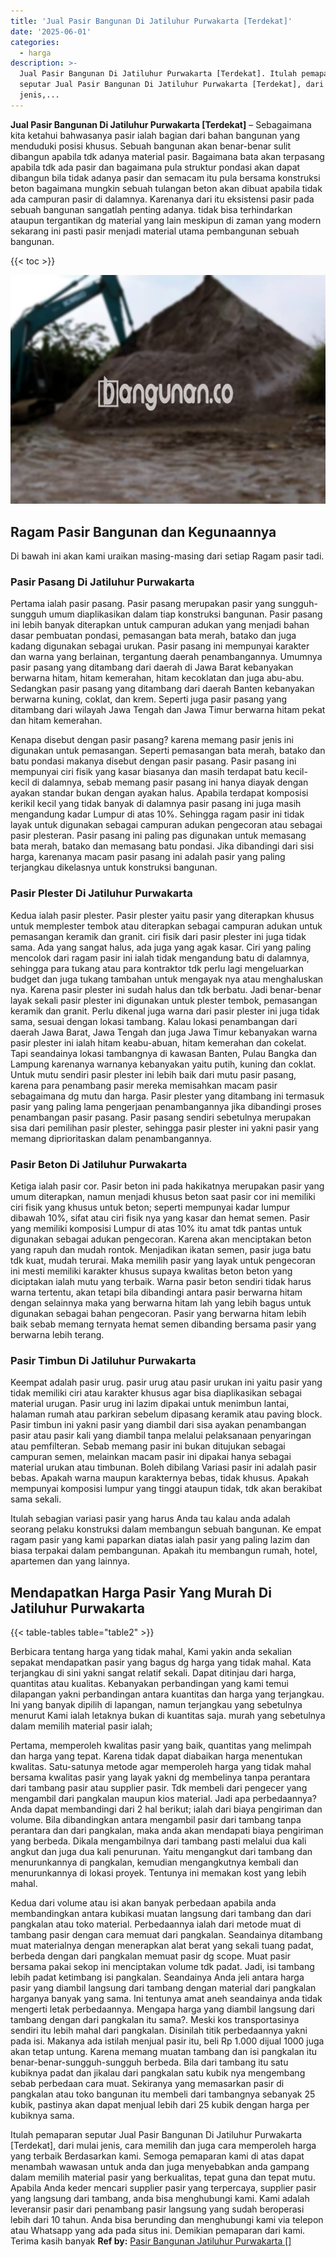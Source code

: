 ```yaml
---
title: 'Jual Pasir Bangunan Di Jatiluhur Purwakarta [Terdekat]'
date: '2025-06-01'
categories:
  - harga
description: >-
  Jual Pasir Bangunan Di Jatiluhur Purwakarta [Terdekat]. Itulah pemaparan
  seputar Jual Pasir Bangunan Di Jatiluhur Purwakarta [Terdekat], dari mulai
  jenis,...
---
```


**Jual Pasir Bangunan Di Jatiluhur Purwakarta \[Terdekat\]** – Sebagaimana kita ketahui bahwasanya pasir ialah bagian dari bahan bangunan yang menduduki posisi khusus. Sebuah bangunan akan benar-benar sulit dibangun apabila tdk adanya material pasir. Bagaimana bata akan terpasang apabila tdk ada pasir dan bagaimana pula struktur pondasi akan dapat dibangun bila tidak adanya pasir dan semacam itu pula bersama konstruksi beton bagaimana mungkin sebuah tulangan beton akan dibuat apabila tidak ada campuran pasir di dalamnya. Karenanya dari itu eksistensi pasir pada sebuah bangunan sangatlah penting adanya. tidak bisa terhindarkan ataupun tergantikan dg material yang lain meskipun di zaman yang modern sekarang ini pasti pasir menjadi material utama pembangunan sebuah bangunan.

{{< toc >}}

![Jual Pasir Bangunan Di Jatiluhur Purwakarta [Terdekat]](/images/jual-pasir-bangunan-29.png)

## Ragam Pasir Bangunan dan Kegunaannya

Di bawah ini akan kami uraikan masing-masing dari setiap Ragam pasir tadi.

### Pasir Pasang Di Jatiluhur Purwakarta

Pertama ialah pasir pasang. Pasir pasang merupakan pasir yang sungguh-sungguh umum diaplikasikan dalam tiap konstruksi bangunan. Pasir pasang ini lebih banyak diterapkan untuk campuran adukan yang menjadi bahan dasar pembuatan pondasi, pemasangan bata merah, batako dan juga kadang digunakan sebagai urukan. Pasir pasang ini mempunyai karakter dan warna yang berlainan, tergantung daerah penambangannya. Umumnya pasir pasang yang ditambang dari daerah di Jawa Barat kebanyakan berwarna hitam, hitam kemerahan, hitam kecoklatan dan juga abu-abu. Sedangkan pasir pasang yang ditambang dari daerah Banten kebanyakan berwarna kuning, coklat, dan krem. Seperti juga pasir pasang yang ditambang dari wilayah Jawa Tengah dan Jawa Timur berwarna hitam pekat dan hitam kemerahan.

Kenapa disebut dengan pasir pasang? karena memang pasir jenis ini digunakan untuk pemasangan. Seperti pemasangan bata merah, batako dan batu pondasi makanya disebut dengan pasir pasang. Pasir pasang ini mempunyai ciri fisik yang kasar biasanya dan masih terdapat batu kecil-kecil di dalamnya, sebab memang pasir pasang ini hanya diayak dengan ayakan standar bukan dengan ayakan halus. Apabila terdapat komposisi kerikil kecil yang tidak banyak di dalamnya pasir pasang ini juga masih mengandung kadar Lumpur di atas 10%. Sehingga ragam pasir ini tidak layak untuk digunakan sebagai campuran adukan pengecoran atau sebagai pasir plesteran. Pasir pasang ini paling pas digunakan untuk memasang bata merah, batako dan memasang batu pondasi. Jika dibandingi dari sisi harga, karenanya macam pasir pasang ini adalah pasir yang paling terjangkau dikelasnya untuk konstruksi bangunan.

### Pasir Plester Di Jatiluhur Purwakarta

Kedua ialah pasir plester. Pasir plester yaitu pasir yang diterapkan khusus untuk memplester tembok atau diterapkan sebagai campuran adukan untuk pemasangan keramik dan granit. ciri fisik dari pasir plester ini juga tidak sama. Ada yang sangat halus, ada juga yang agak kasar. Ciri yang paling mencolok dari ragam pasir ini ialah tidak mengandung batu di dalamnya, sehingga para tukang atau para kontraktor tdk perlu lagi mengeluarkan budget dan juga tukang tambahan untuk mengayak nya atau menghaluskan nya. Karena pasir plester ini sudah halus dan tdk berbatu. Jadi benar-benar layak sekali pasir plester ini digunakan untuk plester tembok, pemasangan keramik dan granit. Perlu dikenal juga warna dari pasir plester ini juga tidak sama, sesuai dengan lokasi tambang. Kalau lokasi penambangan dari daerah Jawa Barat, Jawa Tengah dan juga Jawa Timur kebanyakan warna pasir plester ini ialah hitam keabu-abuan, hitam kemerahan dan cokelat. Tapi seandainya lokasi tambangnya di kawasan Banten, Pulau Bangka dan Lampung karenanya warnanya kebanyakan yaitu putih, kuning dan coklat. Untuk mutu sendiri pasir plester ini lebih baik dari mutu pasir pasang, karena para penambang pasir mereka memisahkan macam pasir sebagaimana dg mutu dan harga. Pasir plester yang ditambang ini termasuk pasir yang paling lama pengerjaan penambangannya jika dibandingi proses penambangan pasir pasang. Pasir pasang sendiri sebetulnya merupakan sisa dari pemilihan pasir plester, sehingga pasir plester ini yakni pasir yang memang diprioritaskan dalam penambangannya.

### Pasir Beton Di Jatiluhur Purwakarta

Ketiga ialah pasir cor. Pasir beton ini pada hakikatnya merupakan pasir yang umum diterapkan, namun menjadi khusus beton saat pasir cor ini memiliki ciri fisik yang khusus untuk beton; seperti mempunyai kadar lumpur dibawah 10%, sifat atau ciri fisik nya yang kasar dan hemat semen. Pasir yang memiliki komposisi Lumpur di atas 10% itu amat tdk pantas untuk digunakan sebagai adukan pengecoran. Karena akan menciptakan beton yang rapuh dan mudah rontok. Menjadikan ikatan semen, pasir juga batu tdk kuat, mudah terurai. Maka memilih pasir yang layak untuk pengecoran ini mesti memiliki karakter khusus supaya kwalitas beton beton yang diciptakan ialah mutu yang terbaik. Warna pasir beton sendiri tidak harus warna tertentu, akan tetapi bila dibandingi antara pasir berwarna hitam dengan selainnya maka yang berwarna hitam lah yang lebih bagus untuk digunakan sebagai bahan pengecoran. Pasir yang berwarna hitam lebih baik sebab memang ternyata hemat semen dibanding bersama pasir yang berwarna lebih terang.

### Pasir Timbun Di Jatiluhur Purwakarta

Keempat adalah pasir urug. pasir urug atau pasir urukan ini yaitu pasir yang tidak memiliki ciri atau karakter khusus agar bisa diaplikasikan sebagai material urugan. Pasir urug ini lazim dipakai untuk menimbun lantai, halaman rumah atau parkiran sebelum dipasang keramik atau paving block. Pasir timbun ini yakni pasir yang diambil dari sisa ayakan penambangan pasir atau pasir kali yang diambil tanpa melalui pelaksanaan penyaringan atau pemfilteran. Sebab memang pasir ini bukan ditujukan sebagai campuran semen, melainkan macam pasir ini dipakai hanya sebagai material urukan atau timbunan. Boleh dibilang Variasi pasir ini adalah pasir bebas. Apakah warna maupun karakternya bebas, tidak khusus. Apakah mempunyai komposisi lumpur yang tinggi ataupun tidak, tdk akan berakibat sama sekali.

Itulah sebagian variasi pasir yang harus Anda tau kalau anda adalah seorang pelaku konstruksi dalam membangun sebuah bangunan. Ke empat ragam pasir yang kami paparkan diatas ialah pasir yang paling lazim dan biasa terpakai dalam pembangunan. Apakah itu membangun rumah, hotel, apartemen dan yang lainnya.

## Mendapatkan Harga Pasir Yang Murah Di Jatiluhur Purwakarta

{{< table-tables table="table2" >}}

Berbicara tentang harga yang tidak mahal, Kami yakin anda sekalian sepakat mendapatkan pasir yang bagus dg harga yang tidak mahal. Kata terjangkau di sini yakni sangat relatif sekali. Dapat ditinjau dari harga, quantitas atau kualitas. Kebanyakan perbandingan yang kami temui dilapangan yakni perbandingan antara kuantitas dan harga yang terjangkau. Ini yang banyak dipilih di lapangan, namun terjangkau yang sebetulnya menurut Kami ialah letaknya bukan di kuantitas saja. murah yang sebetulnya dalam memilih material pasir ialah;

Pertama, memperoleh kwalitas pasir yang baik, quantitas yang melimpah dan harga yang tepat. Karena tidak dapat diabaikan harga menentukan kwalitas. Satu-satunya metode agar memperoleh harga yang tidak mahal bersama kwalitas pasir yang layak yakni dg membelinya tanpa perantara dari tambang pasir atau supplier pasir. Tdk membeli dari pengecer yang mengambil dari pangkalan maupun kios material. Jadi apa perbedaannya? Anda dapat membandingi dari 2 hal berikut; ialah dari biaya pengiriman dan volume. Bila dibandingkan antara mengambil pasir dari tambang tanpa perantara dan dari pangkalan, maka anda akan mendapati biaya pengiriman yang berbeda. Dikala mengambilnya dari tambang pasti melalui dua kali angkut dan juga dua kali penurunan. Yaitu mengangkut dari tambang dan menurunkannya di pangkalan, kemudian mengangkutnya kembali dan menurunkannya di lokasi proyek. Tentunya ini memakan kost yang lebih mahal.

Kedua dari volume atau isi akan banyak perbedaan apabila anda membandingkan antara kubikasi muatan langsung dari tambang dan dari pangkalan atau toko material. Perbedaannya ialah dari metode muat di tambang pasir dengan cara memuat dari pangkalan. Seandainya ditambang muat materialnya dengan menerapkan alat berat yang sekali tuang padat, berbeda dengan dari pangkalan memuat pasir dg scope. Muat pasir bersama pakai sekop ini menciptakan volume tdk padat. Jadi, isi tambang lebih padat ketimbang isi pangkalan. Seandainya Anda jeli antara harga pasir yang diambil langsung dari tambang dengan material dari pangkalan harganya banyak yang sama. Ini tentunya amat aneh seandainya anda tidak mengerti letak perbedaannya. Mengapa harga yang diambil langsung dari tambang dengan dari pangkalan itu sama?. Meski kos transportasinya sendiri itu lebih mahal dari pangkalan. Disinilah titik perbedaannya yakni pada isi. Makanya ada istilah menjual pasir itu, beli Rp 1.000 dijual 1000 juga akan tetap untung. Karena memang muatan tambang dan isi pangkalan itu benar-benar-sungguh-sungguh berbeda. Bila dari tambang itu satu kubiknya padat dan jikalau dari pangkalan satu kubik nya mengembang sebab perbedaan cara muat. Sekiranya yang memasarkan pasir di pangkalan atau toko bangunan itu membeli dari tambangnya sebanyak 25 kubik, pastinya akan dapat menjual lebih dari 25 kubik dengan harga per kubiknya sama.

Itulah pemaparan seputar Jual Pasir Bangunan Di Jatiluhur Purwakarta \[Terdekat\], dari mulai jenis, cara memilih dan juga cara memperoleh harga yang terbaik Berdasarkan kami. Semoga pemaparan kami di atas dapat menambah wawasan untuk anda dan juga menyebabkan anda gampang dalam memilih material pasir yang berkualitas, tepat guna dan tepat mutu. Apabila Anda keder mencari supplier pasir yang terpercaya, supplier pasir yang langsung dari tambang, anda bisa menghubungi kami. Kami adalah leveransir pasir dari penambang pasir langsung yang sudah beroperasi lebih dari 10 tahun. Anda bisa berunding dan menghubungi kami via telepon atau Whatsapp yang ada pada situs ini. Demikian pemaparan dari kami. Terima kasih banyak
**Ref by:** [Pasir Bangunan Jatiluhur Purwakarta []](https://id.wikipedia.org/wiki/Pasir)
